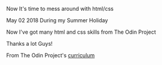 Now It's time to mess around with html/css

May 02 2018 During my Summer Holiday

Now I've got many html and css skills from The Odin Project

Thanks a lot Guys!

From The Odin Project's [curriculum](http://www.theodinproject.com/courses/web-development-101/lessons/html-css)